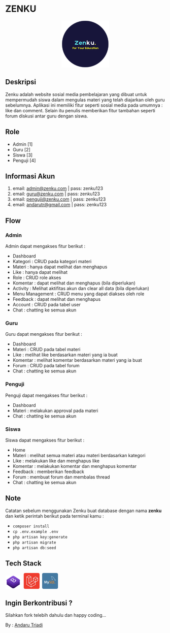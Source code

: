 # ZENKU
<p align="center">
<img src="./public/img/zenku.png" width="150" />
</p>

## Deskripsi
Zenku adalah website sosial media pembelajaran yang dibuat untuk mempermudah siswa dalam mengulas materi yang telah diajarkan oleh guru sebelumnya. Aplikasi ini memiliki fitur seperti sosial media pada umumnya : like dan comment. Selain itu penulis memberikan fitur tambahan seperti forum diskusi antar guru dengan siswa.

## Role 
- Admin [1]
- Guru [2]
- Siswa [3]
- Penguji [4]

## Informasi Akun
1. email: admin@zenku.com | pass: zenku123
2. email: guru@zenku.com | pass: zenku123
3. email: penguji@zenku.com | pass: zenku123
3. email: andarutr@gmail.com | pass: zenku123

## Flow
### Admin
Admin dapat mengakses fitur berikut :
- Dashboard
- Kategori : CRUD pada kategori materi
- Materi : hanya dapat melihat dan menghapus 
- Like : hanya dapat melihat
- Role : CRUD role akses
- Komentar : dapat melihat dan menghapus (bila diperlukan)
- Activity : Melihat aktifitas akun dan clear all data (bila diperlukan)
- Menu Management : CRUD menu yang dapat diakses oleh role
- Feedback : dapat melihat dan menghapus
- Account : CRUD pada tabel user
- Chat : chatting ke semua akun

### Guru
Guru dapat mengakses fitur berikut :
- Dashboard
- Materi : CRUD pada tabel materi
- Like : melihat like berdasarkan materi yang ia buat
- Komentar : melihat komentar berdasarkan materi yang ia buat
- Forum : CRUD pada tabel forum
- Chat : chatting ke semua akun

### Penguji
Penguji dapat mengakses fitur berikut :
- Dashboard
- Materi : melakukan approval pada materi
- Chat : chatting ke semua akun

### Siswa
Siswa dapat mengakses fitur berikut :
- Home
- Materi : melihat semua materi atau materi berdasarkan kategori
- Like : melakukan like dan menghapus like
- Komentar : melakukan komentar dan menghapus komentar
- Feedback : memberikan feedback
- Forum : membuat forum dan membalas thread
- Chat : chatting ke semua akun

## Note
Catatan sebelum menggunakan Zenku buat database dengan nama **zenku** dan ketik perintah berikut pada terminal kamu :
 - `composer install`
 - `cp .env.example .env`
 - `php artisan key:generate`
 - `php artisan migrate`
 - `php artisan db:seed`

## Tech Stack
<img src="https://github.com/andarutr/programmer-iconify/blob/main/icons/framework/bootstrap.png?raw=true" width="50px" />&nbsp;
<img src="https://github.com/andarutr/programmer-iconify/blob/main/icons/framework/laravel.png?raw=true" width="50px" />&nbsp;
<img src="https://github.com/andarutr/programmer-iconify/blob/main/icons/database/mysql.png?raw=true" width="50px" />&nbsp;

## Ingin Berkontribusi ?
Silahkan fork telebih dahulu dan happy coding...

By : <a href="http://zyandaru.xyz" target="_blank">Andaru Triadi</a>